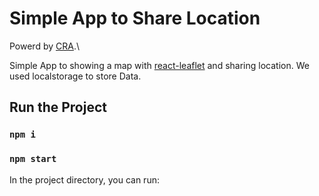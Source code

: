 # Simple App to Share Location

Powerd by [CRA](https://github.com/facebook/create-react-app).\

Simple App to showing a map with [react-leaflet](https://react-leaflet.js.org/) and sharing location.
We used localstorage to store Data.

## Run the Project

### `npm i`

### `npm start`

In the project directory, you can run:

